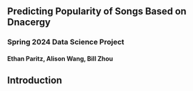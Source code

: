 ## Predicting Popularity of Songs Based on Dnacergy
### Spring 2024 Data Science Project
#### Ethan Paritz, Alison Wang, Bill Zhou

## Introduction


